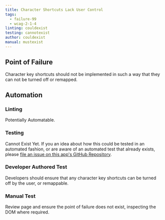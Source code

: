 ```yaml
---
title: Character Shortcuts Lack User Control
tags: 
  - failure-99
  - wcag-2-1-4
linting: couldexist
testing: cannotexist
author: couldexist
manual: mustexist
---
```


## Point of Failure

Character key shortcuts should not be implemented in such a way that they can not be turned off or remapped.

## Automation

### Linting

Potentially Automatable.

### Testing

Cannot Exist Yet. If you an idea about how this could be tested in an automated fashion, or are aware of an automated test that already exists, please [file an issue on this app's GitHub Repository](https://github.com/MelSumner/a11y-automation/issues).

### Developer Authored Test

Developers should ensure that any character key shortcuts can be turned off by the user, or remappable.

### Manual Test

Review page and ensure the point of failure does not exist, inspecting the DOM where required.
